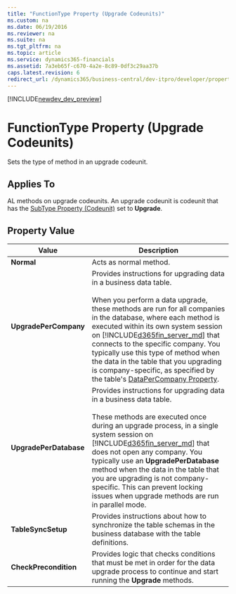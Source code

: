 ```yaml
---
title: "FunctionType Property (Upgrade Codeunits)"
ms.custom: na
ms.date: 06/19/2016
ms.reviewer: na
ms.suite: na
ms.tgt_pltfrm: na
ms.topic: article
ms.service: dynamics365-financials
ms.assetid: 7a3eb65f-c670-4a2e-8c89-0df3c29aa37b
caps.latest.revision: 6
redirect_url: /dynamics365/business-central/dev-itpro/developer/properties/devenv-properties
---
```


[!INCLUDE[newdev_dev_preview](../includes/newdev_dev_preview.md)]

# FunctionType Property (Upgrade Codeunits)
Sets the type of method in an upgrade codeunit.  

## Applies To  
 AL methods on upgrade codeunits. An upgrade codeunit is codeunit that has the [SubType Property (Codeunit)](devenv-subtype-property-codeunit.md) set to **Upgrade**.  

## Property Value  

|         Value          |                                                                                                                                                                                                                                                                                                                  Description                                                                                                                                                                                                                                                                                                                   |
|------------------------|------------------------------------------------------------------------------------------------------------------------------------------------------------------------------------------------------------------------------------------------------------------------------------------------------------------------------------------------------------------------------------------------------------------------------------------------------------------------------------------------------------------------------------------------------------------------------------------------------------------------------------------------|
|       **Normal**       |                                                                                                                                                                                                                                                                                                             Acts as normal method.                                                                                                                                                                                                                                                                                                             |
| **UpgradePerCompany**  | Provides instructions for upgrading data in a business data table.<br /><br /> When you perform a data upgrade, these methods are run for all companies in the database, where each method is executed within its own system session on [!INCLUDE[d365fin_server_md](../includes/d365fin_server_md.md)] that connects to the specific company. You typically use this type of method when the data in the table that you upgrading is company-specific, as specified by the table's [DataPerCompany Property](devenv-datapercompany-property.md). <!--For more information, see [Upgrade Codeunits](Upgrade-Codeunits.md#upgradedunctions).--> |
| **UpgradePerDatabase** |                               Provides instructions for upgrading data in a business data table.<br /><br /> These methods are executed once during an upgrade process, in a single system session on [!INCLUDE[d365fin_server_md](../includes/d365fin_server_md.md)] that does not open any company. You typically use an **UpgradePerDatabase** method when the data in the table that you are upgrading is not company-specific. This can prevent locking issues when upgrade methods are run in parallel mode. <!-- For more information, see [Upgrade Codeunits](Upgrade-Codeunits.md#upgradedunctions).-->                               |
|   **TableSyncSetup**   |                                                                                                                                                                                                                                                             Provides instructions about how to synchronize the table schemas in the business database with the table definitions.                                                                                                                                                                                                                                                              |
| **CheckPrecondition**  |                                                                                                                                                                                                                                              Provides logic that checks conditions that must be met in order for the data upgrade process to continue and start running the **Upgrade** methods.                                                                                                                                                                                                                                               |

<!--
## Remarks  
 For more information about these methods and upgrade codeunits, see [Upgrade Codeunits](../devenv-upgrade-codeunits.md).  

## See Also  
 [Upgrading Data](../devenv-upgrading-data.md) 
-->